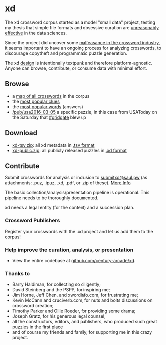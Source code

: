 # xd

The xd crossword corpus started as a model "small data" project, testing my thesis that simple file formats and obsessive curation are [unreasonably effective](https://en.wikipedia.org/wiki/The_Unreasonable_Effectiveness_of_Mathematics_in_the_Natural_Sciences) in the data sciences.

Since the project did uncover some [malfeasance in the crossword industry](https://www.slate.com/articles/life/gaming/2016/03/how_to_spot_a_plagiarized_crossword.html), it seems important to have an ongoing process for analyzing crosswords, to discourage copytheft and programmatic puzzle generation.

The xd [design](/doc) is intentionally textpunk and therefore platform-agnostic. Anyone can browse, contribute, or consume data with minimal effort.

## Browse

- a [map of all crosswords](/pub) in the corpus
- the [most popular clues](/pub/clue)
- the [most popular words](/pub/word) (answers)
- [/pub/usa2016-03-05](/pub/usa2016-03-05) a specific puzzle, in this case from USAToday on the Saturday that [#gridgate](https://twitter.com/search?q=%23gridgate) blew up

## Download

- [xd-tsv.zip](/pub/xd-tsv.zip[xd-tsv.zip): all xd metadata in [.tsv format](/doc/format#tsv)
- [xd-public.zip](/pub/xd-public.zip): all publicly released puzzles in [.xd format](/doc/format#xd)

## Contribute

Submit crosswords for analysis or inclusion to submitxd@saul.pw (as attachments: .puz, .ipuz, .xd, .pdf, or .zip of these). [More Info](/submit)

The basic collection/analysis/presentation pipeline is operational.  This pipeline needs to be thoroughly documented.

xd needs a legal entity (for the content) and a succession plan.


### Crossword Publishers

Register your crosswords with the .xd project and let us add them to the corpus!


### Help improve the curation, analysis, or presentation

- View the entire codebase at [github.com/century-arcade/xd](https://github.com/century-arcade/xd).

### Thanks to

* Barry Haldiman, for collecting so diligently;
* David Steinberg and the PSPP, for inspiring me;
* Jim Horne, Jeff Chen, and xwordinfo.com, for frustrating me;
* Kevin McCann and cruciverb.com, for nuts and bolts discussions on crossword creation;
* Timothy Parker and Ollie Roeder, for providing some drama;
* Joseph Gratz, for his generous legal counsel;
* all the constructors, editors, and publishers, who produced such great puzzles in the first place
* and of course my friends and family, for supporting me in this crazy project.

